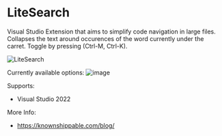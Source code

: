 # LiteSearch

Visual Studio Extension that aims to simplify code navigation in large files.
Collapses the text around occurences of the word currently under the carret. 
Toggle by pressing (Ctrl-M, Ctrl-K).

![LiteSearch](https://user-images.githubusercontent.com/2611324/212170846-27fc98cb-08d1-4192-9f7f-a29b7fedcdd8.gif)

Currently available options:
![image](https://user-images.githubusercontent.com/2611324/212171106-8a463583-f764-4e7c-bd62-7146c54c62d5.png)

Supports:
- Visual Studio 2022

More Info:
- https://knownshippable.com/blog/
